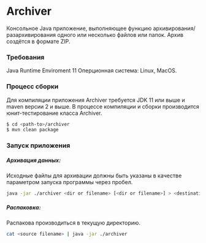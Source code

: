 # Archiver

Консольное Java приложение, выполняющее функцию архивирования/разархивирования одного или несколько файлов или папок.
Архив создётся в формате ZIP.

### Требования
Java Runtime Enviroment 11
Оперционная система: Linux, MacOS.

### Процесс сборки

Для компиляции приложения Archiver требуется JDK 11 или выше и maven версии 2 и выше.
В процессе компиляции и сборки производится юнит-тестирование класса Archiver.
```sh
$ cd <path-to>/archiver
$ mvn clean package
```

### Запуск приложения
##### Архивация данных:
Исходные файлы для архивации должны быть указаны в качестве параметром запуска программы через пробел.
```sh
java -jar ./archiver <dir or filename> [<dir or filename>] > <destination filename>
```
##### Распаковка:
Распакова производиться в текущую директорию.
```sh
cat <source filename> | java -jar ./archiver
```